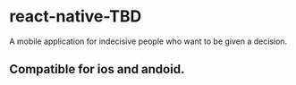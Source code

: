 # react-native-TBD
A mobile application for indecisive people who want to be given a decision.

## Compatible for ios and andoid.